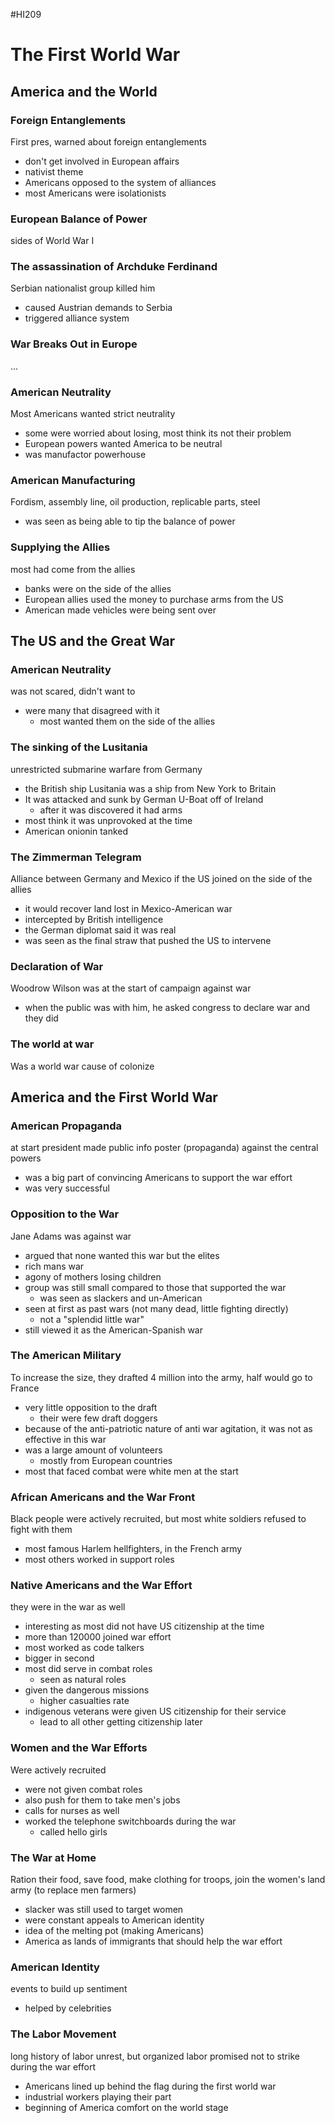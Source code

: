 #HI209 

# The First World War

## America and the World

### Foreign Entanglements

First pres, warned about foreign entanglements
- don't get involved in European affairs
- nativist theme
- Americans opposed to the system of alliances
- most Americans were isolationists

### European Balance of Power

sides of World War I

### The assassination of Archduke Ferdinand

Serbian nationalist group killed him
- caused Austrian demands to Serbia
- triggered alliance system

### War Breaks Out in Europe

...

### American Neutrality

Most Americans wanted strict neutrality
- some were worried about losing, most think its not their problem
- European powers wanted America to be neutral
- was manufactor powerhouse

### American Manufacturing

Fordism, assembly line, oil production, replicable parts, steel
- was seen as being able to tip the balance of power

### Supplying the Allies

most had come from the allies
- banks were on the side of the allies
- European allies used the money to purchase arms from the US
- American made vehicles were being sent over

## The US and the Great War

### American Neutrality

was not scared, didn't want to
- were many that disagreed with it 
	- most wanted them on the side of the allies

### The sinking of the Lusitania

unrestricted submarine warfare from Germany
- the British ship Lusitania was a ship from New York to Britain
- It was attacked and sunk by German U-Boat off of Ireland
	- after it was discovered it had arms
- most think it was unprovoked at the time
- American onionin tanked 

### The Zimmerman Telegram

Alliance between Germany and Mexico if the US joined on the side of the allies
- it would recover land lost in Mexico-American war
- intercepted by British intelligence
- the German diplomat said it was real
- was seen as the final straw that pushed the US to intervene

### Declaration of War

Woodrow Wilson was at the start of campaign against war
- when the public was with him, he asked congress to declare war and they did

### The world at war

Was a world war cause of colonize

## America and the First World War

### American Propaganda

at start president made public info poster (propaganda) against the central powers 
- was a big part of convincing Americans to support the war effort
- was very successful

### Opposition to the War

Jane Adams was against war
- argued that none wanted this war but the elites
- rich mans war
- agony of mothers losing children
- group was still small compared to those that supported the war
	- was seen as slackers and un-American
- seen at first as past wars (not many dead, little fighting directly)
	- not a "splendid little war"
- still viewed it as the American-Spanish war

### The American Military

To increase the size, they drafted 4 million into the army, half would go to France
- very little opposition to the draft
	- their were few draft doggers
- because of the anti-patriotic nature of anti war agitation, it was not as effective in this war
- was a large amount of volunteers
	- mostly from European countries
- most that faced combat were white men at the start

### African Americans and the War Front

Black people were actively recruited, but most white soldiers refused to fight with them
- most famous Harlem hellfighters, in the French army
- most others worked in support roles

### Native Americans and the War Effort

they were in the war as well
- interesting as most did not have US citizenship at the time
- more than 120000 joined war effort
- most worked as code talkers
- bigger in second
- most did serve in combat roles
	- seen as natural roles
- given the dangerous missions
	- higher casualties rate
- indigenous veterans were given US citizenship for their service
	- lead to all other getting citizenship later

### Women and the War Efforts

Were actively recruited
- were not given combat roles
- also push for them to take men's jobs
- calls for nurses as well
- worked the telephone switchboards during the war
	- called hello girls

### The War at Home

Ration their food, save food, make clothing for troops, join the women's land army (to replace men farmers)
- slacker was still used to target women
- were constant appeals to American identity
- idea of the melting pot (making Americans)
- America as lands of immigrants that should help the war effort

### American Identity

events to build up sentiment
- helped by celebrities

### The Labor Movement

long history of labor unrest, but organized labor promised not to strike during the war effort
- Americans lined up behind the flag during the first world war
- industrial workers playing their part
- beginning of America comfort on the world stage 


